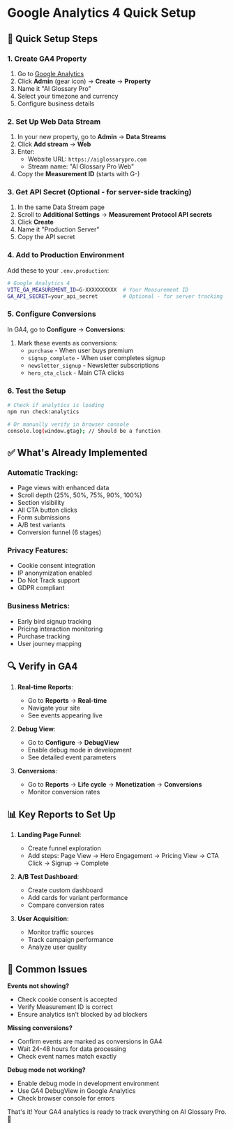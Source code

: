 # Google Analytics 4 Quick Setup

## 🚀 Quick Setup Steps

### 1. Create GA4 Property
1. Go to [Google Analytics](https://analytics.google.com/)
2. Click **Admin** (gear icon) → **Create** → **Property**
3. Name it "AI Glossary Pro"
4. Select your timezone and currency
5. Configure business details

### 2. Set Up Web Data Stream
1. In your new property, go to **Admin** → **Data Streams**
2. Click **Add stream** → **Web**
3. Enter:
   - Website URL: `https://aiglossarypro.com`
   - Stream name: "AI Glossary Pro Web"
4. Copy the **Measurement ID** (starts with G-)

### 3. Get API Secret (Optional - for server-side tracking)
1. In the same Data Stream page
2. Scroll to **Additional Settings** → **Measurement Protocol API secrets**
3. Click **Create**
4. Name it "Production Server"
5. Copy the API secret

### 4. Add to Production Environment
Add these to your `.env.production`:
```bash
# Google Analytics 4
VITE_GA_MEASUREMENT_ID=G-XXXXXXXXXX  # Your Measurement ID
GA_API_SECRET=your_api_secret        # Optional - for server tracking
```

### 5. Configure Conversions
In GA4, go to **Configure** → **Conversions**:
1. Mark these events as conversions:
   - `purchase` - When user buys premium
   - `signup_complete` - When user completes signup
   - `newsletter_signup` - Newsletter subscriptions
   - `hero_cta_click` - Main CTA clicks

### 6. Test the Setup
```bash
# Check if analytics is loading
npm run check:analytics

# Or manually verify in browser console
console.log(window.gtag); // Should be a function
```

## ✅ What's Already Implemented

### Automatic Tracking:
- Page views with enhanced data
- Scroll depth (25%, 50%, 75%, 90%, 100%)
- Section visibility
- All CTA button clicks
- Form submissions
- A/B test variants
- Conversion funnel (6 stages)

### Privacy Features:
- Cookie consent integration
- IP anonymization enabled
- Do Not Track support
- GDPR compliant

### Business Metrics:
- Early bird signup tracking
- Pricing interaction monitoring
- Purchase tracking
- User journey mapping

## 🔍 Verify in GA4

1. **Real-time Reports**:
   - Go to **Reports** → **Real-time**
   - Navigate your site
   - See events appearing live

2. **Debug View**:
   - Go to **Configure** → **DebugView**
   - Enable debug mode in development
   - See detailed event parameters

3. **Conversions**:
   - Go to **Reports** → **Life cycle** → **Monetization** → **Conversions**
   - Monitor conversion rates

## 📊 Key Reports to Set Up

1. **Landing Page Funnel**:
   - Create funnel exploration
   - Add steps: Page View → Hero Engagement → Pricing View → CTA Click → Signup → Complete

2. **A/B Test Dashboard**:
   - Create custom dashboard
   - Add cards for variant performance
   - Compare conversion rates

3. **User Acquisition**:
   - Monitor traffic sources
   - Track campaign performance
   - Analyze user quality

## 🚨 Common Issues

**Events not showing?**
- Check cookie consent is accepted
- Verify Measurement ID is correct
- Ensure analytics isn't blocked by ad blockers

**Missing conversions?**
- Confirm events are marked as conversions in GA4
- Wait 24-48 hours for data processing
- Check event names match exactly

**Debug mode not working?**
- Enable debug mode in development environment
- Use GA4 DebugView in Google Analytics
- Check browser console for errors

That's it! Your GA4 analytics is ready to track everything on AI Glossary Pro. 🎉
